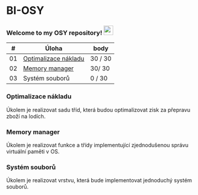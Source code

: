 # BI-OSY

### Welcome to my OSY repository! <img src="https://media.giphy.com/media/hvRJCLFzcasrR4ia7z/giphy.gif" width="25px">  

| #  | Úloha            | body |
|----|------------------|-------|
| 01 | [Optimalizace nákladu](https://github.com/zunigjor/BI-OSY/tree/master/Progtest_1)	| 30 / 30	|
| 02 | [Memory manager](https://github.com/zunigjor/BI-OSY/tree/master/Progtest_2)	|	30/ 30  |
| 03 | Systém souborů	| 0 / 30 |

### Optimalizace nákladu
Úkolem je realizovat sadu tříd, která budou optimalizovat zisk za přepravu zboží na lodích.
### Memory manager
Úkolem je realizovat funkce a třídy implementující zjednodušenou správu virtuální paměti v OS.
### Systém souborů
Úkolem je realizovat vrstvu, která bude implementovat jednoduchý systém souborů.
